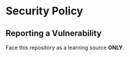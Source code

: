 # Security Policy

## Reporting a Vulnerability

Face this repository as a learning source **ONLY**.
